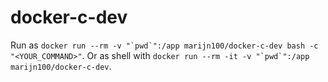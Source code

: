 # docker-c-dev

Run as 
``docker run --rm -v "`pwd`":/app marijn100/docker-c-dev bash -c "<YOUR_COMMAND>"``.
Or as shell with 
``docker run --rm -it -v "`pwd`":/app marijn100/docker-c-dev``.
